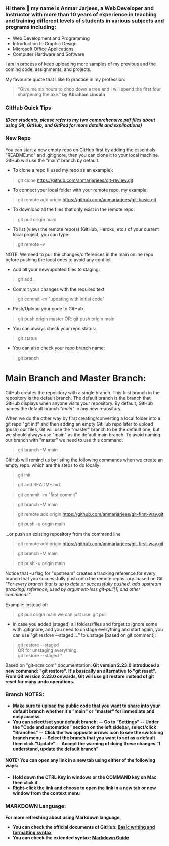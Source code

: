 ### Hi there 👋 my name is Anmar Jarjees, a Web Developer and Instructor with more than 10 years of experience in teaching and training different levels of students in various subjects and programs including:
- Web Development and Programming
- Introduction to Graphic Design
- Microsoft Office Applications
- Computer Hardware and Software

I am in process of keep uploading more samples of my previous and the coming code, assignments, and projects. 

My favourite quote that I like to practice in my profession:
  > "Give me six hours to chop down a tree and I will spend the first four sharpening the axe." **by Abraham Lincoln**

<!--
**anmarjarjees/anmarjarjees** is a ✨ _special_ ✨ repository because its `README.md` (this file) appears on your GitHub profile.

Here are some ideas to get you started:

- 🔭 I’m currently working on ...
- 🌱 I’m currently learning ...
- 👯 I’m looking to collaborate on ...
- 🤔 I’m looking for help with ...
- 💬 Ask me about ...
- 📫 How to reach me: ...
- 😄 Pronouns: ...
- ⚡ Fun fact: ...
-->


### GitHub Quick Tips 
##### (Dear students, please refer to my two comprehensive pdf files about using Git, GitHub, and GitPod for more details and explinations)
### New Repo
You can start a new empty repo on GitHub first by adding the essentials "README.md" and .gitignore, then you can clone it to your local machine. GitHub will use the "main" branch by default.
- To clone a repo (I used my repo as an example):
> git clone https://github.com/anmarjarjees/git-review.git

- To connect your local folder with your remote repo, my example:
> git remote add origin https://github.com/anmarjarjees/git-basic.git
- To download all the files that only exist in the remote repo:
> git pull origin main
- To list (view) the remote repo(s) (GitHub, Heroku, etc.) of your current local project, you can type:
>	git remote -v

NOTE: We need to pull the changes/differences in the main online repo before pushing the local ones to avoid any conflict
- Add all your new/updated files to staging:
> git add .

- Commit your changes with the required text
> git commit -m "updating with initial code"

- Push/Upload your code to GitHub
> git push origin master
OR:
> git push origin main

- You can always check your repo status:
> git status

- You can also check your repo branch name:
> git branch

# Main Branch and Master Branch:
GitHub creates the repository with a single branch. This first branch in the repository is the default branch. The default branch is the branch that GitHub displays when anyone visits your repository. By default, GitHub names the default branch *"main"* in any new repository.

When we do the other way by first creating/converting a local folder into a git repo "git init" and then adding an empty GitHub repo later to upload (push) our files, Git will use the "master" branch to be the default one, but we should always use "main" as the default main branch. To avoid naming our branch with "master" we need to use this command:  

  > git branch -M main

GitHub will remind us by listing the following commands when we create an empty repo. which are the steps to do locally:
  > git init

  > git add README.md
  
  > git commit -m "first commit"
  
  > git branch -M main
  
  > git remote add origin https://github.com/anmarjarjees/git-first-way.git
  
  > git push -u origin main

…or push an existing repository from the command line
  
  > git remote add origin https://github.com/anmarjarjees/git-first-way.git
  
  > git branch -M main
  
  > git push -u origin main

Notice that -u flag for "upstream" creates a tracking reference for every branch that you successfully push onto the remote repository. based on Git *"For every branch that is up to date or successfully pushed, add upstream (tracking) reference, used by argument-less git-pull[1] and other commands"*.

Example:
instead of:
  > git pull origin main
 we can just use:
  > git pull


- in case you added (staged) all folders/files and forget to ignore some with .gitignore, and you need to unstage everything and start again, you can use "git restore --staged <file>..." to unstage [based on git comment]:
> git restore --staged <file>
<br> OR for unstaging everything:<br>
> git restore --staged *

Based on "git-scm.com" documenttation:<b>
Git version 2.23.0 introduced a new command: "git restore". It's basically an alternative to "git reset". From Git version 2.23.0 onwards, Git will use git restore instead of git reset for many undo operations.

### Branch NOTES: 
- Make sure to upload the public code that you want to share into your default branch whether it's "main" or "master" for immediate and easy access
- You can select/set your default branch:
-- Go to "Settings"
-- Under the "Code and automation" section on the left sidebar, select/click "Branches"
-- Click the two opposite arrows icon to see the switching branch menu
-- Select the branch that you want to set as a default then click "Update"
-- Accept the warning of doing these changes "I understand, update the default branch"
  
 #### NOTE: You can open any link in a new tab using either of the following ways:
- Hold down the CTRL Key in windows or the COMMAND key on Mac then click it
- Right-click the link and choose to open the link in a new tab or new window from the context menu

### MARKDOWN Language:
For more refreshing about using Markdown language,
- You can check the official documents of GitHub:
[Basic writing and formatting syntax](https://docs.github.com/en/get-started/writing-on-github/getting-started-with-writing-and-formatting-on-github/basic-writing-and-formatting-syntax)
- You can check the extended syntax: [Markdown Guide](https://www.markdownguide.org/extended-syntax/)
